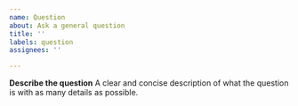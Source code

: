 ```yaml
---
name: Question
about: Ask a general question
title: ''
labels: question
assignees: ''

---
```


**Describe the question**
A clear and concise description of what the question is with as many details as possible.
